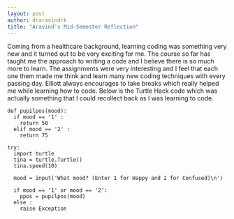 ```yaml
---
layout: post
author: draravindrk
title: "Aravind's Mid-Semester Reflection"
---
```


Coming from a healthcare background, learning coding was something very new and it turned out to be very exciting for me.
The course so far has taught me the approach to writing a code and I believe there is so much more to learn.
The assignments were very interesting and I feel that each one them made me think and learn many new coding techniques with every passing day.
Elliott always encourages to take breaks which really helped me while learning how to code.
Below is the Turtle Hack code which was actually something that I could recollect back as I was learning to code.

```
def pupilpos(mood):
  if mood == '1' :
    return 50
  elif mood == '2' :
    return 75

try:
  import turtle
  tina = turtle.Turtle()
  tina.speed(10)

  mood = input('What mood? (Enter 1 for Happy and 2 for Confused)\n')
  
  if mood == '1' or mood == '2':
    ppos = pupilpos(mood)
  else :
    raise Exception
   ```
    
